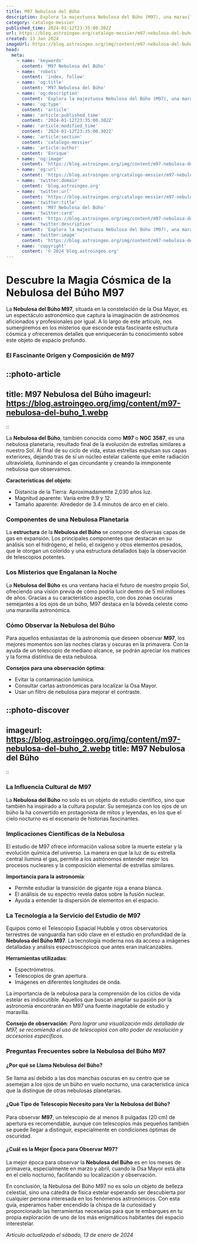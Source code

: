 ```yaml
---
title: M97 Nebulosa del Búho
description: Explora la majestuosa Nebulosa del Búho (M97), una maravilla cósmica que revela los secretos del universo desde la constelación de la Osa Mayor.
category: catalogo-messier
published_time: 2024-01-12T23:35:00.302Z
url: https://blog.astroingeo.org/catalogo-messier/m97-nebulosa-del-buho
created: 13 Jan 2024
imageUrl: https://blog.astroingeo.org/img/content/m97-nebulosa-del-buho_1.webp
head:
  meta:
    - name: 'keywords'
      content: 'M97 Nebulosa del Búho'
    - name: 'robots'
      content: 'index, follow'
    - name: 'og:title'
      content: 'M97 Nebulosa del Búho'
    - name: 'og:description'
      content: 'Explora la majestuosa Nebulosa del Búho (M97), una maravilla cósmica que revela los secretos del universo desde la constelación de la Osa Mayor.'
    - name: 'og:type'
      content: 'article'
    - name: 'article:published_time'
      content: '2024-01-12T23:35:00.302Z'
    - name: 'article:modified_time'
      content: '2024-01-12T23:35:00.302Z'
    - name: 'article:section'
      content: 'catalogo-messier'
    - name: 'article:author'
      content: 'Enrique'
    - name: 'og:image'
      content: 'https://blog.astroingeo.org/img/content/m97-nebulosa-del-buho_1.webp'
    - name: 'og:url'
      content: 'https://blog.astroingeo.org/catalogo-messier/m97-nebulosa-del-buho'
    - name: 'twitter:domain'
      content: 'blog.astroingeo.org'
    - name: 'twitter:url'
      content: 'https://blog.astroingeo.org/catalogo-messier/m97-nebulosa-del-buho'
    - name: 'twitter:title'
      content: 'M97 Nebulosa del Búho'
    - name: 'twitter:card'
      content: 'https://blog.astroingeo.org/img/content/m97-nebulosa-del-buho_1.webp'
    - name: 'twitter:description'
      content: 'Explora la majestuosa Nebulosa del Búho (M97), una maravilla cósmica que revela los secretos del universo desde la constelación de la Osa Mayor.'
    - name: 'twitter:image'
      content: 'https://blog.astroingeo.org/img/content/m97-nebulosa-del-buho_1.webp'
    - name: 'copyright'
      content: '© 2024 blog.astroingeo.org'
---
```

# Descubre la Magia Cósmica de la Nebulosa del Búho M97

La **Nebulosa del Búho M97**, situada en la constelación de la Osa Mayor, es un espectáculo astronómico que captura la imaginación de astrónomos aficionados y profesionales por igual. A lo largo de este artículo, nos sumergiremos en los misterios que esconde esta fascinante estructura cósmica y ofreceremos detalles que enriquecerán tu conocimiento sobre este objeto de espacio profundo.

### El Fascinante Origen y Composición de M97

::photo-article
---
title: M97 Nebulosa del Búho
imageurl: https://blog.astroingeo.org/img/content/m97-nebulosa-del-buho_1.webp
---
::


La **Nebulosa del Búho**, también conocida como **M97** o **NGC 3587**, es una nebulosa planetaria, resultado final de la evolución de estrellas similares a nuestro Sol. Al final de su ciclo de vida, estas estrellas expulsan sus capas exteriores, dejando tras de sí un núcleo estelar caliente que emite radiación ultravioleta, iluminando el gas circundante y creando la immponente nebulosa que observamos.

**Características del objeto**:
- Distancia de la Tierra: Aproximadamente 2,030 años luz.
- Magnitud aparente: Varía entre 9.9 y 12.
- Tamaño aparente: Alrededor de 3.4 minutos de arco en el cielo.

### Componentes de una Nebulosa Planetaria
La **estructura** de la **Nebulosa del Búho** se compone de diversas capas de gas en expansión. Los principales componentes que destacan en su análisis son el hidrógeno, el helio, el oxígeno y otros elementos pesados, que le otorgan un colorido y una estructura detallados bajo la observación de telescopios potentes.

### Los Misterios que Engalanan la Noche
La **Nebulosa del Búho** es una ventana hacia el futuro de nuestro propio Sol, ofreciendo una visión previa de cómo podría lucir dentro de 5 mil millones de años. Gracias a su característico aspecto, con dos zonas oscuras semejantes a los ojos de un búho, M97 destaca en la bóveda celeste como una maravilla astronómica.

### Cómo Observar la Nebulosa del Búho
Para aquellos entusiastas de la astronomía que deseen observar **M97**, los mejores momentos son las noches claras y oscuras en la primavera. Con la ayuda de un telescopio de mediano alcance, se podrán apreciar los matices y la forma distintiva de esta nebulosa.

**Consejos para una observación óptima**:
- Evitar la contaminación lumínica.
- Consultar cartas astronómicas para localizar la Osa Mayor.
- Usar un filtro de nebulosa para mejorar el contraste.


::photo-discover
---
imageurl: https://blog.astroingeo.org/img/content/m97-nebulosa-del-buho_2.webp
title: M97 Nebulosa del Búho
---
::


### La Influencia Cultural de M97
La **Nebulosa del Búho** no solo es un objeto de estudio científico, sino que también ha inspirado a la cultura popular. Su semejanza con los ojos de un búho la ha convertido en protagonista de mitos y leyendas, en los que el cielo nocturno es el escenario de historias fascinantes.

### Implicaciones Científicas de la Nebulosa
El estudio de M97 ofrece información valiosa sobre la muerte estelar y la evolución química del universo. La manera en que la luz de su estrella central ilumina el gas, permite a los astrónomos entender mejor los procesos nucleares y la composición elemental de estrellas similares.

**Importancia para la astronomía**:
- Permite estudiar la transición de gigante roja a enana blanca.
- El análisis de su espectro revela datos sobre la fusión nuclear.
- Ayuda a entender la dispersión de elementos en el espacio.

### La Tecnología a la Servicio del Estudio de M97
Equipos como el Telescopio Espacial Hubble y otros observatorios terrestres de vanguardia han sido clave en el estudio en profundidad de la **Nebulosa del Búho M97**. La tecnología moderna nos da acceso a imágenes detalladas y análisis espectroscópicos que antes eran inalcanzables.

**Herramientas utilizadas**:
- Espectrómetros.
- Telescopios de gran apertura.
- Imágenes en diferentes longitudes de onda.

La importancia de la nebulosa para la comprensión de los ciclos de vida estelar es indiscutible. Aquellos que buscan ampliar su pasión por la astronomía encontrarán en M97 una fuente inagotable de estudio y maravilla.

**Consejo de observación**: _Para lograr una visualización más detallada de M97, se recomienda el uso de telescopios con alto poder de resolución y accesorios específicos._

### Preguntas Frecuentes sobre la Nebulosa del Búho M97

#### ¿Por qué se Llama Nebulosa del Búho?
Se llama así debido a las dos manchas oscuras en su centro que se asemejan a los ojos de un búho en vuelo nocturno, una característica única que la distingue de otras nebulosas planetarias.

#### ¿Qué Tipo de Telescopio Necesito para Ver la Nebulosa del Búho?
Para observar **M97**, un telescopio de al menos 8 pulgadas (20 cm) de apertura es recomendable, aunque con telescopios más pequeños también se puede llegar a distinguir, especialmente en condiciones óptimas de oscuridad.

#### ¿Cuál es la Mejor Época para Observar M97?
La mejor época para observar la **Nebulosa del Búho** es en los meses de primavera, especialmente en marzo y abril, cuando la Osa Mayor está alta en el cielo nocturno, facilitando su localización y observación.

En conclusión, la Nebulosa del Búho M97 no es solo un objeto de belleza celestial, sino una cátedra de física estelar esperando ser descubierta por cualquier persona interesada en los fenómenos astronómicos. Con esta guía, esperamos haber encendido la chispa de la curiosidad y proporcionado las herramientas necesarias para que te embarques en tu propia exploración de uno de los más enigmáticos habitantes del espacio interestelar.

_Artículo actualizado el sábado, 13 de enero de 2024_